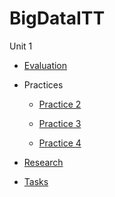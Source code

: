 # BigDataITT

Unit 1

- [Evaluation](https://github.com/ErwinHoward/BigDataITT/blob/Unit-1/Evaluation/README.md)

- Practices

  - [Practice 2](https://github.com/ErwinHoward/BigDataITT/blob/Unit-1/Practices/Practice2.scala)

  - [Practice 3](https://github.com/ErwinHoward/BigDataITT/blob/Unit-1/Practices/practice3.scala)

  - [Practice 4](https://github.com/ErwinHoward/BigDataITT/blob/Unit-1/Practices/practice4.scala)

- [Research](https://github.com/ErwinHoward/BigDataITT/blob/Unit-1/Research/README.md)

- [Tasks](https://github.com/ErwinHoward/BigDataITT/blob/Unit-1/Homeworks/README.md)
